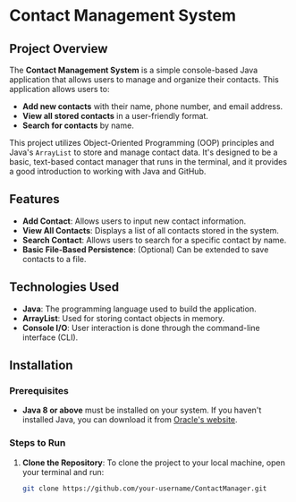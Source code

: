 # Contact Management System

## Project Overview

The **Contact Management System** is a simple console-based Java application that allows users to manage and organize their contacts. This application allows users to:

- **Add new contacts** with their name, phone number, and email address.
- **View all stored contacts** in a user-friendly format.
- **Search for contacts** by name.

This project utilizes Object-Oriented Programming (OOP) principles and Java's `ArrayList` to store and manage contact data. It's designed to be a basic, text-based contact manager that runs in the terminal, and it provides a good introduction to working with Java and GitHub.

## Features

- **Add Contact**: Allows users to input new contact information.
- **View All Contacts**: Displays a list of all contacts stored in the system.
- **Search Contact**: Allows users to search for a specific contact by name.
- **Basic File-Based Persistence**: (Optional) Can be extended to save contacts to a file.

## Technologies Used

- **Java**: The programming language used to build the application.
- **ArrayList**: Used for storing contact objects in memory.
- **Console I/O**: User interaction is done through the command-line interface (CLI).

## Installation

### Prerequisites

- **Java 8 or above** must be installed on your system. If you haven't installed Java, you can download it from [Oracle's website](https://www.oracle.com/java/technologies/javase-jdk11-downloads.html).

### Steps to Run

1. **Clone the Repository**:
   To clone the project to your local machine, open your terminal and run:
   ```bash
   git clone https://github.com/your-username/ContactManager.git

